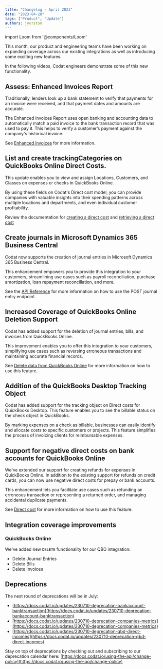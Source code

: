 ```yaml
---
title: "Changelog - April 2023"
date: "2023-04-28"
tags: ["Product", "Update"]
authors: jyorston
---
```


import Loom from '@components/Loom'

This month, our product and engineering teams have been working on expanding coverage across our existing integrations as well as introducing some exciting new features.

<!--truncate-->

In the following videos, Codat engineers demonstrate some of this new functionality.

## Assess: Enhanced Invoices Report

<Loom source="https://www.loom.com/embed/47fad41c68ce49c8b0b1b1aa1909c154" />

Traditionally, lenders look up a bank statement to verify that payments for an invoice were received, and that payment dates and amounts are accurate.

The Enhanced Invoices Report uses open banking and accounting data to automatically match a paid invoice to the bank transaction record that was used to pay it. This helps to verify a customer’s payment against the company's historical invoice.

See [Enhanced Invoices](https://docs.codat.io/lending/features/accounts-receivable-overview#reconciled-invoices) for more information.


## List and create trackingCategories on QuickBooks Online Direct Costs.

<Loom source="https://www.loom.com/embed/32009bdb95124cd48df095ba8613599f" />

This update enables you to view and assign Locations, Customers, and Classes on expenses or checks in QuickBooks Online. 

By using these fields on Codat's Direct cost model, you can provide companies with valuable insights into their spending patterns across multiple locations and departments, and even individual customer profitability.

Review the documentation for [creating a direct cost](https://docs.codat.io/accounting-api#/operations/create-direct-cost) and [retrieving a direct cost](https://docs.codat.io/accounting-api#/operations/list-direct-costs)


## Create journals in Microsoft Dynamics 365 Business Central

<Loom source="https://www.loom.com/embed/5436c8551e90401d99f03f058626ea07" />

Codat now supports the creation of journal entries in Microsoft Dynamics 365 Business Central. 

This enhancement empowers you to provide this integration to your customers, streamlining use cases such as payroll reconciliation, purchase amortization, loan repayment reconciliation, and more.

See the [API Reference](https://docs.codat.io/accounting-api#/operations/create-journal-entry) for more information on how to use the POST journal entry endpoint.


## Increased Coverage of QuickBooks Online Deletion Support

<Loom source="https://www.loom.com/embed/b75c1ed71f63481bb11d0d7d54ed94a4" />

Codat has added support for the deletion of journal entries, bills, and invoices from QuickBooks Online. 

This improvement enables you to offer this integration to your customers, simplifying use cases such as reversing erroneous transactions and maintaining accurate financial records.

See [Delete data from QuickBooks Online](https://docs.codat.io/accounting-api#/operations/delete-journal-entry) for more information on how to use this feature.

## Addition of the QuickBooks Desktop Tracking Object

<Loom source="https://www.loom.com/embed/e517c51c9ccc497ca7380431aead7e7f" />

Codat has added support for the tracking object on Direct costs for QuickBooks Desktop. This feature enables you to see the billable status on the check object in QuickBooks.

By marking expenses on a check as billable, businesses can easily identify and allocate costs to specific customers or projects. This feature simplifies the process of invoicing clients for reimbursable expenses.

## Support for negative direct costs on bank accounts for QuickBooks Online

<Loom source="https://www.loom.com/embed/41607424e2884de1a0b44504f9468e18" />


We've extended our support for creating refunds for expenses in QuickBooks Online. In addition to the existing support for refunds on credit cards, you can now use negative direct costs for prepay or bank accounts. 

This enhancement lets you facilitate use cases such as refunding an erroneous transaction or representing a returned order, and managing accidental duplicate payments.

See [Direct cost](https://docs.codat.io/accounting-api#/operations/create-direct-cost) for more information on how to use this feature.

## Integration coverage improvements

### QuickBooks Online

We've added new `DELETE` functionality for our QBO integration:

- Delete Journal Entries
- Delete Bills
- Delete Invoices

## Deprecations

The next round of deprecations will be in July:

- [https://docs.codat.io/updates/230710-deprecation-bankaccount-banktransaction](https://docs.codat.io/updates/230710-deprecation-bankaccount-banktransaction)
- [https://docs.codat.io/updates/230710-deprecation-companies-metrics](https://docs.codat.io/updates/230710-deprecation-companies-metrics)
- [https://docs.codat.io/updates/230710-deprecation-qbd-direct-incomes](https://docs.codat.io/updates/230710-deprecation-qbd-direct-incomes)

Stay on top of deprecations by checking out and subscribing to our deprecation calendar here: [https://docs.codat.io/using-the-api/change-policy](https://docs.codat.io/using-the-api/change-policy)


